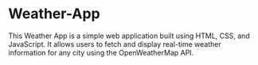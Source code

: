 # Weather-App
This Weather App is a simple web application built using HTML, CSS, and JavaScript. It allows users to fetch and display real-time weather information for any city using the OpenWeatherMap API.
